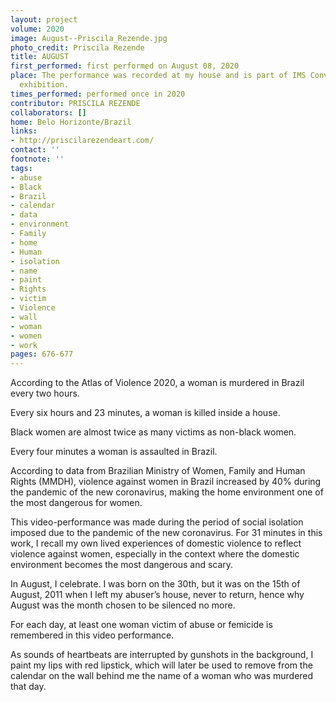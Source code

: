 ```yaml
---
layout: project
volume: 2020
image: August--Priscila_Rezende.jpg
photo_credit: Priscila Rezende
title: AUGUST
first_performed: first performed on August 08, 2020
place: The performance was recorded at my house and is part of IMS Convida virtual
  exhibition.
times_performed: performed once in 2020
contributor: PRISCILA REZENDE
collaborators: []
home: Belo Horizonte/Brazil
links:
- http://priscilarezendeart.com/
contact: ''
footnote: ''
tags:
- abuse
- Black
- Brazil
- calendar
- data
- environment
- Family
- home
- Human
- isolation
- name
- paint
- Rights
- victim
- Violence
- wall
- woman
- women
- work
pages: 676-677
---
```

According to the Atlas of Violence 2020, a woman is murdered in Brazil every two hours.

Every six hours and 23 minutes, a woman is killed inside a house.

Black women are almost twice as many victims as non-black women.

Every four minutes a woman is assaulted in Brazil.

According to data from Brazilian Ministry of Women, Family and Human Rights (MMDH), violence against women in Brazil increased by 40% during the pandemic of the new coronavirus, making the home environment one of the most dangerous for women.

This video-performance was made during the period of social isolation imposed due to the pandemic of the new coronavirus. For 31 minutes in this work, I recall my own lived experiences of domestic violence to reflect violence against women, especially in the context where the domestic environment becomes the most dangerous and scary.

In August, I celebrate. I was born on the 30th, but it was on the 15th of August, 2011 when I left my abuser’s house, never to return, hence why August was the month chosen to be silenced no more.

For each day, at least one woman victim of abuse or femicide is remembered in this video performance.

As sounds of heartbeats are interrupted by gunshots in the background, I paint my lips with red lipstick, which will later be used to remove from the calendar on the wall behind me the name of a woman who was murdered that day.
